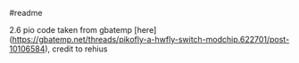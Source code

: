 #readme

 2.6 pio code taken from gbatemp [here] (https://gbatemp.net/threads/pikofly-a-hwfly-switch-modchip.622701/post-10106584), credit to rehius

